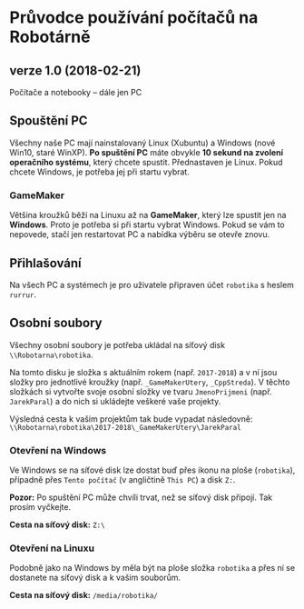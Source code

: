 # Průvodce používání počítačů na Robotárně
## verze 1.0 (2018-02-21)

Počítače a notebooky – dále jen PC

## Spouštění PC
Všechny naše PC mají nainstalovaný Linux (Xubuntu) a Windows (nové Win10, staré WinXP). **Po spuštění PC** máte obvykle **10 sekund na zvolení operačního systému**, který chcete spustit. Přednastaven je Linux. Pokud chcete Windows, je potřeba jej při startu vybrat. 

### GameMaker
Většina kroužků běží na Linuxu až na **GameMaker**, který lze spustit jen na **Windows**. Proto je potřeba si při startu vybrat Windows. Pokud se vám to nepovede, stačí jen restartovat PC a nabídka výběru se otevře znovu.    

## Přihlašování
Na všech PC a systémech je pro uživatele připraven účet `robotika` s heslem `rurrur`. 

## Osobní soubory
Všechny osobní soubory je potřeba ukládal na síťový disk `\\Robotarna\robotika`. 

Na tomto disku je složka s aktuálním rokem (např. `2017-2018`) a v ní jsou složky pro jednotlivé kroužky (např. `_GameMakerUtery`, `_CppStreda`). V těchto složkách si vytvořte svoje osobní složky ve tvaru `JmenoPrijmeni` (např. `JarekParal`) a do nich si ukládejte veškeré vaše projekty.

Výsledná cesta k vašim projektům tak bude vypadat následovně:   
`\\Robotarna\robotika\2017-2018\_GameMakerUtery\JarekParal` 

### Otevření na Windows

Ve Windows se na síťové disk lze dostat buď přes ikonu na ploše (`robotika`), případně přes `Tento počítač` (v angličtině `This PC`) a disk `Z:`. 

**Pozor:** Po spuštění PC může chvíli trvat, než se síťový disk připojí. Tak prosím vyčkejte.

**Cesta na síťový disk:** `Z:\`

### Otevření na Linuxu

Podobně jako na Windows by měla být na ploše složka `robotika` a přes ní se dostanete na síťový disk a k vašim souborům.

**Cesta na síťový disk:** `/media/robotika/`




